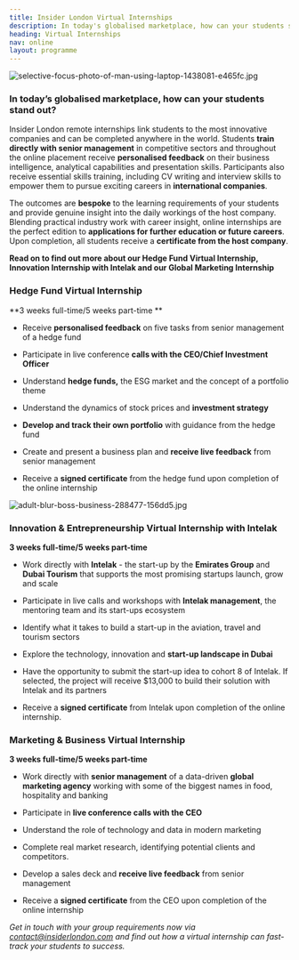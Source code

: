 ```yaml
---
title: Insider London Virtual Internships
description: In today's globalised marketplace, how can your students stand out?
heading: Virtual Internships
nav: online
layout: programme
---
```


![selective-focus-photo-of-man-using-laptop-1438081-e465fc.jpg](/uploads/selective-focus-photo-of-man-using-laptop-1438081-e465fc.jpg)


### **In today’s globalised marketplace, how can your students stand out?**


Insider London remote internships link students to the most innovative companies and can be completed anywhere in the world. Students **train directly with senior management** in competitive sectors and throughout the online placement receive **personalised feedback** on their business intelligence, analytical capabilities and presentation skills. Participants also receive essential skills training, including CV writing and interview skills to empower them to pursue exciting careers in **international companies**.

The outcomes are **bespoke** to the learning requirements of your students and provide genuine insight into the daily workings of the host company. Blending practical industry work with career insight, online internships are the perfect edition to **applications for further education or future careers**.  Upon completion, all students receive a **certificate from the host company**.

**Read on to find out more about our Hedge Fund Virtual Internship, Innovation Internship with Intelak and our Global Marketing Internship**




### Hedge Fund Virtual Internship 
**3 weeks full-time/5 weeks part-time **

* Receive **personalised feedback** on five tasks from senior management of a hedge fund

* Participate in live conference **calls with the CEO/Chief Investment Officer**

* Understand **hedge funds,** the ESG market and the concept of a portfolio theme

* Understand the dynamics of stock prices and **investment strategy**

* **Develop and track their own portfolio** with guidance from the hedge fund

* Create and present a business plan and **receive live feedback** from senior management

* Receive a **signed certificate** from the hedge fund upon completion of the online internship


![adult-blur-boss-business-288477-156dd5.jpg](/uploads/adult-blur-boss-business-288477-156dd5.jpg)



### Innovation & Entrepreneurship Virtual Internship with Intelak 
**3 weeks full-time/5 weeks part-time**

* Work directly with **Intelak** - the start-up by the **Emirates Group** and **Dubai Tourism** that supports the most promising startups launch, grow and scale

* Participate in live calls and workshops with **Intelak management**, the mentoring team and its start-ups ecosystem

* Identify what it takes to build a start-up in the aviation, travel and tourism sectors

* Explore the technology, innovation and **start-up landscape in Dubai**

* Have the opportunity to submit the start-up idea to cohort 8 of Intelak. If selected, the project will receive $13,000 to build their solution with Intelak and its partners

* Receive a **signed certificate** from Intelak upon completion of the online internship.


 

### Marketing & Business Virtual Internship 
**3 weeks full-time/5 weeks part-time**

* Work directly with **senior management** of a data-driven **global marketing agency** working with some of the biggest names in food, hospitality and banking

* Participate in **live conference calls with the CEO**

* Understand the role of technology and data in modern marketing

* Complete real market research, identifying potential clients and competitors.

* Develop a sales deck and **receive live feedback** from senior management

* Receive a **signed certificate** from the CEO upon completion of the online internship

*Get in touch with your group requirements now via [contact@insiderlondon.com](mailto:contact@insiderlondon.com) and find out how a virtual internship can fast-track your students to success.*
